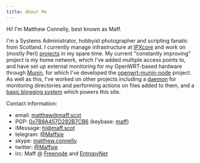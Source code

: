 ```yaml
---
title: About Me
---
```


Hi! I'm Matthew Connelly, best known as Maff.

I'm a Systems Administrator, hobbyist photographer and scripting fanatic from Scotland. I currently manage infrastructure at [IPXcore][1] and work on (mostly Perl) [projects][2] in my spare time. My current "constantly improving" project is my home network, which I've added multiple access points to, and have set up external monitoring for my OpenWRT-based hardware through [Munin][3], for which I've developed the [openwrt-munin-node][4] project. As well as this, I've worked on other projects including a [daemon][5] for monitoring directories and performing actions on files added to them, and a [basic blogging system][6] which powers this site.

Contact information:

- email: [matthew@maff.scot][11]
- PGP: [0x7B8A457D282B7CB6][9] (keybase: [maff][10])
- iMessage: hi@maff.scot
- telegram: [@Maffsie][13]
- skype: [matthew.connelly][14]
- twitter: [@Maffsie][12]
- irc: Maff @ [Freenode][7] and [EntropyNet][8]

[1]: https://www.ipxcore.com/
[2]: https://github.com/MaffC/
[3]: http://munin-monitoring.org/
[4]: https://github.com/MaffC/openwrt-munin-node/
[5]: https://github.com/MaffC/ayudante-lobo/
[6]: https://github.com/MaffC/BlogAlba/
[7]: https://freenode.net/
[8]: https://entropynet.net/
[9]: http://pgp.mit.edu:11371/pks/lookup?op=get&search=0x7B8A457D282B7CB6
[10]: https://keybase.io/maff/
[11]: mailto:matthew@maff.scot
[12]: https://twitter.com/maffsie
[13]: https://telegram.me/Maffsie
[14]: skype:matthew.connelly?chat
